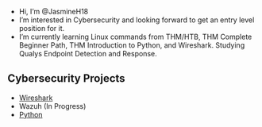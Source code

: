 - Hi, I’m @JasmineH18
- I’m interested in Cybersecurity and looking forward to get an entry level position for it.
- I’m currently learning Linux commands from THM/HTB, THM Complete Beginner Path, THM Introduction to Python, and Wireshark. Studying Qualys Endpoint Detection and Response.

Cybersecurity Projects
----------------------
* [Wireshark](https://github.com/JasmineH18/Practicing-Wireshark.git)
* Wazuh (In Progress)
* [Python](https://github.com/JasmineH18/Practicing-Python)


<!---
JasmineH18/JasmineH18 is a ✨ special ✨ repository because its `README.md` (this file) appears on your GitHub profile.
You can click the Preview link to take a look at your changes.
--->
